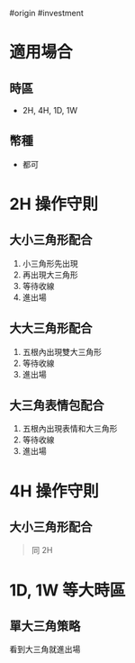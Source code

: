 #origin #investment

# 適用場合
## 時區
- 2H, 4H, 1D, 1W
## 幣種
- 都可

# 2H 操作守則
## 大小三角形配合
1. 小三角形先出現
2. 再出現大三角形
3. 等待收線
4. 進出場

## 大大三角形配合
1. 五根內出現雙大三角形
2. 等待收線
3. 進出場

## 大三角表情包配合
1. 五根內出現表情和大三角形
2. 等待收線
3. 進出場

# 4H 操作守則
## 大小三角形配合
> 同 2H

# 1D, 1W 等大時區
## 單大三角策略
看到大三角就進出場